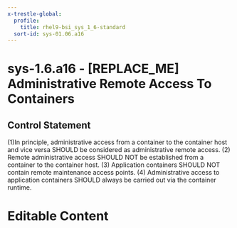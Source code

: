```yaml
---
x-trestle-global:
  profile:
    title: rhel9-bsi_sys_1_6-standard
  sort-id: sys-01.06.a16
---
```


# sys-1.6.a16 - \[REPLACE_ME\] Administrative Remote Access To Containers

## Control Statement

(1)In principle, administrative access from a container to the container host and vice versa SHOULD be considered as administrative remote access. (2) Remote administrative access SHOULD NOT be established from a container to the container host. (3) Application containers SHOULD NOT contain remote maintenance access points. (4) Administrative access to application containers SHOULD always be carried out via the container runtime.

# Editable Content

<!-- Make additions and edits below -->
<!-- The above represents the contents of the control as received by the profile, prior to additions. -->
<!-- If the profile makes additions to the control, they will appear below. -->
<!-- The above markdown may not be edited but you may edit the content below, and/or introduce new additions to be made by the profile. -->
<!-- If there is a yaml header at the top, parameter values may be edited. Use --set-parameters to incorporate the changes during assembly. -->
<!-- The content here will then replace what is in the profile for this control, after running profile-assemble. -->
<!-- The current profile has no added parts for this control, but you may add new ones here. -->
<!-- Each addition must have a heading either of the form ## Control my_addition_name -->
<!-- or ## Part a. (where the a. refers to one of the control statement labels.) -->
<!-- "## Control" parts are new parts added after the statement part. -->
<!-- "## Part" parts are new parts added into the top-level statement part with that label. -->
<!-- Subparts may be added with nested hash levels of the form ### My Subpart Name -->
<!-- underneath the parent ## Control or ## Part being added -->
<!-- See https://oscal-compass.github.io/compliance-trestle/tutorials/ssp_profile_catalog_authoring/ssp_profile_catalog_authoring for guidance. -->
